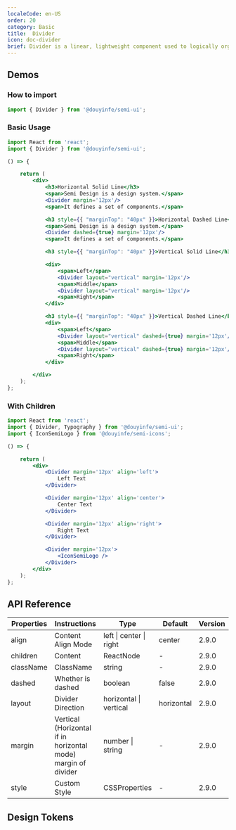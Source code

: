 ```yaml
---
localeCode: en-US
order: 20
category: Basic
title:  Divider
icon: doc-divider
brief: Divider is a linear, lightweight component used to logically organize element content and page structure or areas.
---
```


## Demos

### How to import

```jsx import
import { Divider } from '@douyinfe/semi-ui';
```

### Basic Usage

```jsx live=true
import React from 'react';
import { Divider } from '@douyinfe/semi-ui';

() => {

    return (
        <div>
            <h3>Horizontal Solid Line</h3>
            <span>Semi Design is a design system.</span>
            <Divider margin='12px'/>
            <span>It defines a set of components.</span>

            <h3 style={{ "marginTop": "40px" }}>Horizontal Dashed Line</h3>
            <span>Semi Design is a design system.</span>
            <Divider dashed={true} margin='12px'/>
            <span>It defines a set of components.</span>

            <h3 style={{ "marginTop": "40px" }}>Vertical Solid Line</h3>

            <div>
                <span>Left</span>
                <Divider layout="vertical" margin='12px'/>
                <span>Middle</span>
                <Divider layout="vertical" margin='12px'/>
                <span>Right</span>
            </div>

            <h3 style={{ "marginTop": "40px" }}>Vertical Dashed Line</h3>
            <div>
                <span>Left</span>
                <Divider layout="vertical" dashed={true} margin='12px'/>
                <span>Middle</span>
                <Divider layout="vertical" dashed={true} margin='12px'/>
                <span>Right</span>
            </div>

        </div>
    );
};

```

### With Children

```jsx live=true
import React from 'react';
import { Divider, Typography } from '@douyinfe/semi-ui';
import { IconSemiLogo } from '@douyinfe/semi-icons';

() => {

    return (
        <div>
            <Divider margin='12px' align='left'>
                Left Text
            </Divider>

            <Divider margin='12px' align='center'>
                Center Text
            </Divider>

            <Divider margin='12px' align='right'>
                Right Text
            </Divider>

            <Divider margin='12px'>
                <IconSemiLogo />
            </Divider>
        </div>
    );
};


```

## API Reference

| Properties        | Instructions                                                            | Type          | Default     | Version | 
|-----------|---------------------------------------------------------------|-------------|---------| --------- | 
| align     | Content Align Mode                                            | left \| center \| right | center      | 2.9.0 | 
| children  | Content                                                       | ReactNode   | -       |  2.9.0 | 
| className | ClassName                                                     | string      | -       | 2.9.0 | 
| dashed    | Whether is dashed                                             | boolean     | false   | 2.9.0 | 
| layout    | Divider Direction                                             | horizontal \| vertical | horizontal    | 2.9.0 | 
| margin    | Vertical (Horizontal if in horizontal mode) margin of divider | number \| string  | -        | 2.9.0 | 
| style     | Custom Style                                                  | CSSProperties | -       | 2.9.0 | 

## Design Tokens
<DesignToken/>
